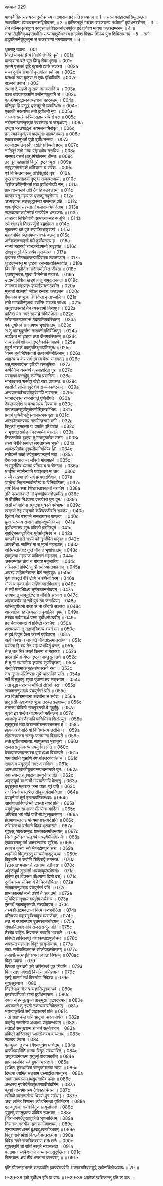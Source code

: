 अध्यायः 029

पाण्डवैर्निहतसहायस्य दुर्योधनस्य गदामादाय ह्रदं प्रति प्रस्थानम् ॥ 1 ॥ सञ्जयसंहारायासिमुद्यच्छता सात्यकिना व्यासवचनात्तद्विमोचनम् ॥ 2 ॥ हास्तिनपुरं गच्छतः सञ्जयस्य मध्येमार्गं दुर्योधनदर्शनम् ॥ 3 ॥ तेन तस्मिन्धृतराष्ट्राय स्ववृत्तान्तनिवेदनचोदनपूर्वकं ह्रदं प्रविश्य मायया जलस्तम्भनम् ॥ 4 ॥ तत्रागतैर्द्रौणिकृपकृतवर्मभिः सञ्जयाद्दुर्योधनस्य हृदप्रवेशं विज्ञाय विलप्य पुनः शिबिरगमनम् ॥ 5 ॥ ततो वृद्धपरिजनैर्युयुत्सुना च राजदाराणां नगरप्रापणम् ॥ 6 ॥

धृतराष्ट्र उवाच ।	001  
निहते मामके सैन्ये निःशेषे शिबिरे कृते ।	001a  
पाण्डवानां बले सूत किन्नु शेषमभूत्तदा ॥	001c  
एतन्मे पृच्छतो ब्रूहि कुशलो ह्यसि सञ्जय ।	002a  
यच्च दुर्योधनो मानी कृतवांस्तनयो मम ।	002c  
बलक्षयं तथा दृष्ट्वा स एकः पृथिवीपतिः ॥	002e  
सञ्जय उवाच ।	003  
रथानां द्वे सहस्रे तु सप्त नागशतानि च ।	003a  
पञ्च चाश्वसहस्राणि पत्तीनामयुतानि च ॥	003c  
एतच्छेषमभूद्राजन्पाण्डवानां महद्बलम् ।	004a  
परिगृह्य हि यद्युद्धे धृष्टद्युम्नो व्यवस्थितः ॥	004c  
एकाकी भरतश्रेष्ठ ततो दुर्योधनो नृपः ।	005a  
नापश्यत्समरे कञ्चित्सहायं रथिनां वरः ॥	005c  
नर्दमानान्परान्दृष्ट्वा स्वबलस्य च सङ्क्षयम् ।	006a  
दृष्ट्वा भरतशार्दूलः कश्मलेनाभिसंवृतः ।	006c  
हतं स्वहयमुत्सृज्य प्राङ्मुखः प्राद्रवद्भयात् ॥	006e  
एकादशचमूभर्ता पुत्रो दुर्योधनस्तव ।	007a  
गदामादाय तेजस्वी पदातिः प्रस्थितो ह्रदम् ॥	007c  
नातिदूरं ततो गत्वा पद्भ्यामेव नराधिपः ।	008a  
सस्मार वचनं क्षत्रुर्धर्मशीलस्य धीमतः ॥	008c  
इदं नूनं महाप्राज्ञो विदुरो दृष्ट्वान्पुरा ।	009a  
महद्व्सनमस्माकं क्षत्रियाणां च सर्वशः ॥	009c  
एवं विचिन्तयानस्तु प्रविविक्षुर्ह्रदं नृपः ।	010a  
दुःखसन्तप्तहृदयो दृष्ट्वा राजन्बलक्षयम् ॥	010c  
\'दशैकाक्षौहिणीभर्ता तदा दुर्योधनोऽपि सन् ।	011a  
प्राप्तवान्व्यसनं तीव्रं दैवं हि बलवत्तरम्\' ॥	011c  
पाण्डवास्तु महाराज धृष्टद्युम्नपुरोगमाः ।	012a  
अभ्यद्रवन्त सङ्क्रुद्धास्तव राजन्बलं प्रति ॥	012c  
शक्त्यृष्टिप्रासहस्तानां बलानामभिगर्जताम् ।	013a  
सङ्कल्पमकरोन्मोघं गाण्डीवेन धनञ्जयः ॥	013c  
तान्हत्वा निशितैर्बाणैः सामात्यान्सह बन्धुभिः ।	014a  
रथे श्वेतहये तिष्ठन्नर्जुनो बह्वशोभत ॥	014c  
सुबलस्य हते पुत्रे सवाजिरथकुञ्जरे ।	015a  
महावनमिव च्छिन्नमभवत्तावकं बलम् ॥	015c  
अनेकशतसाहस्रे बले दुर्योधनस्य ह ।	016a  
नान्यो महारथो राजञ्जीवमानो व्यदृश्यत ॥	016c  
द्रोणपुत्रादृते वीरात्तथैव कृतवर्मणः ।	017a  
कृपाच्च गौतमाद्राजन्पार्थिवाच्च तवात्मजात् ॥	017c  
धृष्टद्युम्नस्तु मां दृष्ट्वा हसन्सात्यकिमब्रवीत् ।	018a  
किमनेन गृहीतेन नानेनार्थोऽस्ति जीवता ॥	018c  
धृष्टद्युम्नवचः श्रुत्वा शिनेर्नप्ता महारथः ।	019a  
उद्यम्य निशितं खड्गं हन्तुं मामुद्यतस्तदा ॥	019c  
तमागम्य महाप्राज्ञः कृष्णद्वैपायनोऽब्रवीत् ।	020a  
मुच्यतां सञ्जयो जीवन्न हन्तव्यः कथञ्चन ॥	020c  
द्वैपायनवचः श्रुत्वा शिनेर्नप्ता कृताञ्जलिः ।	021a  
ततो मामब्रवीन्मुक्त्वा स्वस्ति सञ्जय साधय ॥	021c  
अनुज्ञातस्त्वहं तेन न्यस्तवर्मा निरायुधः ।	022a  
प्रातिष्ठं येन नगरं सायाह्ने रुधिरोक्षितः ॥	022c  
क्रोशमात्रमपक्रान्तं गदापाणिमवस्थितम् ।	023a  
एकं दुर्योधनं राजन्नपश्यं भृशविक्षतम् ॥	023c  
स तु मामश्रुपूर्णाक्षो नाशक्नोदभिवीक्षितुम् ।	024a  
उपप्रैक्षत मां दृष्ट्वा तथा दीनमवस्थितम् ॥	024c  
तं चाहमपि शोचन्तं दृष्ट्वैकाकिनमाहवे ।	025a  
मुहूर्तं नाशकं वक्तुमतिदुःखपरिप्लुतः ॥	025c  
\'यस्य मूर्धाभिषिक्तानां सहस्रमणिमौलिनाम् ।	026a  
आहृत्य च करं सर्वं स्वस्य वेश्म समागतम् ॥	026c  
चतुःसागरपर्यन्ता पृथिवी रत्नभूषिता ।	027a  
कर्णेनैकेन यस्यार्थे करमाहारिता पुरा ॥	027c  
यस्याज्ञा परराष्ट्रेषु कर्णेनैव प्रसारिता ।	028a  
नाभवद्यस्य शस्त्रेषु खेदो राज्ञः प्रशासतः ॥	028c  
आसीनो हास्तिनपुरे क्षेमं राज्यमकण्टकम् ।	029a  
अन्वपालयदैश्वर्यात्कुबेरमपि नास्मरत् ॥	029c  
भवनाद्भवनं राजन्प्रयातुं पृथिवीपते ।	030a  
देवालयप्रदेशे च पन्था यस्य हिरण्मयः ॥	030c  
पताकावृतसूर्यांशुतोरणोच्छ्रितशोभिताः ।	031a  
प्रयाणे पृथिवीभर्तुर्धन्यानामभवन्गृहाः ॥	031c  
आरुह्यैरावतप्रख्यं नागमिन्द्रसमो बली ।	032a  
विभूत्या सुमहत्या यः प्रयाति पृथिवीपते ॥	032c  
तं भृशक्षतसर्वाङ्गं पद्भ्यामेव धरातले ।	033a  
तिष्ठन्तमेकं दृष्ट्वा तु ममाभूत्क्लेश उत्तमः ॥	033c  
तस्य चैवंविधस्याद्य जगन्नाथस्य भूपते ।	034a  
आपदप्रतिमैवाभूद्बलीयान्विधिरेव हि\' ॥	034c  
ततोऽस्मै तदहं सर्वमुक्तवान्ग्रहणं तदा ।	035a  
द्वैपायनप्रसादाच्च जीवतो मोक्षमाहवे ॥	035c  
स मुहूर्तमिव ध्यात्वा प्रतिलभ्य च चेतनाम् ।	036a  
भ्रातॄंश्च सर्वसैन्यानि पर्यपृच्छत मां ततः ॥	036c  
तस्मै तदहमाचक्षे सर्वं प्रत्यक्षदर्शिवान् ।	037a  
भ्रातॄंश्च निहतान्सर्वान्सैन्यं च विनिपातितम् ॥	037c  
त्रयः किल रथाः शिष्टास्तावकानां नराधिप ।	038a  
इति प्रस्थानकाले मां कृष्णद्वैपायनोऽब्रवीत् ॥	038c  
स दीर्घमिव निःश्वस्य प्रत्यवेक्ष्य पुनः पुनः ।	039a  
असौ मां पाणिना स्पृष्ट्वा पुत्रस्ते पर्यभाषत ॥	039c  
त्वदन्यो नेह सङ्ग्रामे कश्चिज्जीवति सञ्जय ।	040a  
द्वितीयं नेह पश्यामि ससहायाश्च पाण्डवाः ॥	040c  
ब्रूयाः सञ्जय राजानं प्रज्ञाचक्षुषमीश्वरम् ।	041a  
दुर्योधनस्तव सुतः प्रविष्टो ह्रदमित्युत ॥	041c  
सुहृद्भिस्तादृशैर्हीनः पुत्रैर्भ्रातृभिरेव च ।	042a  
पाण्डवैश्च हृते राज्ये को नु जीवेत मादृशः ॥	042c  
आचक्षीथाः सर्वमिदं मां च मुक्तं महाहवात् ।	043a  
अस्मिंस्तोयह्रदे गुप्तं जीवन्तं भृशविक्षतम् ॥	043c  
एवमुक्त्वा महाराज प्राविशत्तं महाह्रदम् ।	044a  
अस्तम्भयत तोयं च मायया मनुजाधिपः ॥	044c  
तस्मिन्ह्रदं प्रविष्टे तु त्रीन्रथाञ्श्रान्तवाहनान् ।	045a  
अपश्यं सहितानेकस्तं देशं समुपेयुषः ॥	045c  
कृपं शारद्वतं वीरं द्रौणिं च रथिनां वरम् ।	046a  
भोजं च कृतवर्माणं सहिताञ्शरविक्षतान् ॥	046c  
ते सर्वे मामभिप्रेक्ष्य तूर्णमश्वाननोदयन् ।	047a  
उपयाय तु मामूचुर्दिष्ट्या जीवसि सञ्जय ॥	047c  
अपृच्छंश्चैव मां सर्वे पुत्रं तव जनाधिपम् ।	048a  
कच्चिद्दुर्योधनो राजा स नो जीवति सञ्जय ॥	048c  
आख्यातवानहं तेभ्यस्तदा कुशलिनं नृपम् ।	049a  
तच्चैव सर्वमाचक्षं यन्मां दुर्योधनोऽब्रवीत् ॥	049c  
ह्रदं चैवाहमाचक्षं यं प्रविष्टो नराधिपः ।	050a  
अश्वत्थामा तु तद्राजन्निशम्य वचनं मम ॥	050c  
तं ह्रदं विपुलं प्रेक्ष्य करुणं पर्यदेवयत् ।	051a  
अहो धिक्स न जानाति जीवतोऽस्मान्नराधिप ।	051c  
पर्याप्ता हि वयं तेन सह योधयितुं परान् ॥	051e  
ते तु तत्र चिरं कालं विलप्य च महारथाः ।	052a  
प्राद्रवन्रथिनां श्रेष्ठा दृष्ट्वा पाण्डुसुतान्रणे ॥	052c  
ते तु मां रथमारोप्य कृपस्य सुपरिष्कृतम् ।	053a  
सेनानिवेशमाजग्मुर्हतशेषास्त्रयो रथाः ॥	053c  
तत्र गुल्माः परिक्षिप्ताः सूर्ये चास्तमिते सति ।	054a  
सर्वे विचुक्रुशुः श्रुत्वा पुत्राणां तव सङ्क्षयम् ॥	054c  
ततो वृद्धा महाराज योषितां रक्षिणो नराः ।	055a  
राजदारानुपादाय प्रययुर्नगरं प्रति ॥	055c  
तत्र विक्रोशमानानां रुदतीनां च सर्वशः ।	056a  
प्रादुरासीन्महाञ्शब्दः श्रुत्वा तद्बलसङ्क्षयम् ॥	056c  
ततस्ता योषितो राजन्रुदन्त्यो वै मुहुर्मुहुः ।	057a  
कुरर्य इव शब्देन नादयन्त्यो महीतलम् ॥	057c  
आजघ्नुः करजैश्चापि पाणिभिश्च शिरांस्युत ।	058a  
लुलुचुश्च तदा केशान्क्रोशन्त्यस्तत्रतत्र ह ॥	058c  
हाहाकारविनादिन्यो विनिघ्नन्त्य उरांसि च ।	059a  
शोचन्त्यस्तत्र रुरुदुः क्रन्दमाना विशाम्पते ॥	059c  
ततो दुर्योधनामात्याः साश्रुकण्ठा भृशातुराः ।	060a  
राजदारानुपामन्त्र्य प्रययुर्नगरं प्रति ॥	060c  
वेत्रव्यासक्तहस्ताश्च द्वाराध्यक्षा विशाम्पते ।	061a  
शयनीयानि शुभ्राणि स्पर्ध्यास्तरणवन्ति च ।	061c  
समादाय ययुस्तूर्णं नगरं दाररक्षिणः ॥	061e  
आस्थायाश्वतरीयुक्तान्स्यन्दनानपरे पुनः ।	062a  
स्वान्स्वान्दारानुपादाय प्रययुर्नगरं प्रति ॥	062c  
अदृष्टपूर्वा या नार्यो भास्करेणापि वेश्मसु ।	063a  
ददृशुस्ता महाराज जना याताः पुरं प्रति ॥	063c  
ताः स्त्रियो भरतश्रेष्ठ सौकुमार्यसमन्विताः ।	064a  
प्रययुर्नगरं तूर्णं हतस्वपतिबान्धवाः ॥	064c  
आगोपालाविपालेभ्यो द्रवन्तो नगरं प्रति ।	065a  
ययुर्मनुष्याः सम्भ्रान्ता भीमसेनभयार्दिताः ॥	065c  
अपिचैषां भयं तीव्रं पार्थेभ्योऽभूत्सुदारुणम् ।	066a  
प्रेक्षमाणास्तदाऽन्योन्यमाधावन्नगरं प्रति ॥	066c  
तस्मिंस्तथा वर्तमाने विद्रवे भृशदारुणे ।	067a  
युयुत्सुः शोकसम्मूढः प्राप्तकालमचिन्तयत् ॥	067c  
जितो दुर्योधनः सङ्ख्ये पाण्डवैर्भीमविक्रमैः ।	068a  
एकादशचमूभर्ता भ्रातरश्चास्य सूदिताः ॥	068c  
हताश्च कुरवः सर्वे भीष्मद्रोणपुरः सराः ।	069a  
अहमेको विमुक्तस्तु भाग्ययोगाद्यदृच्छया ॥	069c  
विद्रुतानि च सर्वाणि शिबिराद्वै समन्ततः ।	070a  
[इतस्ततः पलायन्ते हतनाथा हतौजसः ॥	070c  
अदृष्टपूर्वा दुःखार्ता भयव्याकुललोचनाः ।	071a  
हरिणा इव वित्रस्ता वीक्षमाणा दिशो दश] ॥	071c  
दुर्योधनस्य सचिवा ये केचिदवशेषिताः ।	072a  
राजदारानुपादाय प्रययुर्नगरं प्रति ।	072c  
प्राप्तकालमहं मन्ये प्रवेशं तैः सह प्रभो ॥	072e  
युधिष्ठिरमनुज्ञाय वासूदेवं तथैव च ।	073a  
एतमर्थं महाबाहुरुभयोः सन्न्यवेदयत् ॥	073c  
तस्य प्रीतोऽभवद्राजा नित्यं करुणवेदिता ।	074a  
परिष्वज्य महाबाहुर्वैश्यापुत्रं व्यसर्जयत् ॥	074c  
ततः स रथमास्थाय द्रुतमश्वानचोदयत् ।	075a  
संवाहयितवांश्चापि राजदारान्पुरं प्रति ॥	075c  
तैश्चैव सहितः क्षिप्रमस्तं गच्छति भास्करे ।	076a  
प्रविष्टो हास्तिनपुरं बाष्पकण्ठोऽश्रुलोचनः ॥	076c  
अपश्यत महाप्राज्ञं विदुरं साश्रुलोचनम् ।	077a  
राज्ञः समीपान्निष्क्रान्तं शोकोपहतचेतसम् ॥	077c  
तमब्रवीत्सत्यधृतिः प्रणतं त्वग्रतः स्थितम् ॥	078ac  
विदुर उवाच ।	079  
दिष्ट्या कुरुक्षये वृत्ते अस्मिंस्त्वं पुत्र जीवसि ।	079a  
विना राज्ञः प्रवेशाद्वै किमसि त्वमिहागतः ।	079c  
एतद्वै कारणं सर्वं विस्तरेण निवेदय ॥	079e  
युयुत्सुरुवाच ।	080  
निहते शकुनौ तत्र सज्ञातिसुतबान्धवे ।	080a  
हतशेषपरीवारो राजा दुर्योधनस्ततः ।	080c  
स्वकं स हयमुत्सृज्य प्राङ्मुखः प्राद्रवद्भयात् ॥	080e  
अपक्रान्ते तु नृपतौ स्कन्धावारनिवेशनात् ।	081a  
भयव्याकुलितं सर्वं प्राद्रवन्नगरं प्रति ॥	081c  
ततो राज्ञः कलत्राणि भ्रातॄणां चास्य सर्वतः ।	082a  
वाहनेषु समारोप्य अध्यक्षाः प्राद्रावन्भयात् ॥	082c  
ततोऽहं समनुज्ञाप्य राजानं सहकेशवम् ।	083a  
प्रविष्टो हास्तिनपुरं रक्षन्लोकस्य वाच्यताम् ॥	083c  
सञ्जय उवाच ।	084  
एतच्छ्रुत्वा तु वचनं वैश्यापुत्रेण भाषितम् ।	084a  
प्राप्तकालमिति ज्ञात्वा विदुरः सर्वधर्मवित् ।	084c  
अपूजयदमेयात्मा युयुत्सुं वाक्यमब्रवीत् ॥	084e  
प्राप्तकालमिदं सर्वं ब्रुवता भरतक्षये ।	085a  
[रक्षितः कुलधर्मश्च सानुक्रोशतया त्वया ॥	085c  
दिष्ट्या त्वामिह सङ्ग्राम दस्माद्वीरक्षयात्पुरम् ।	086a  
समागतमपश्याम ह्यंशुमन्तमिव प्रजाः ॥	086c  
अन्धस्य नृपतेर्यष्टिर्लुब्धस्यादीर्घदर्शिनः ।	087a  
बहुशो याच्यमानस्य दैवोपहतचेतसः ।	087c  
त्वमेको व्यसनार्तस्य ध्रियसे पुत्र सर्वथा] ॥	087e  
अद्य त्वमिह विश्रान्तः श्वोऽभिगन्ता युधिष्ठिरम् ।	088a  
एतावदुक्त्वा वचनं विदुरः साश्रुलोचनः ।	088c  
युयुत्सुं समनुज्ञाप्य प्रविवेश नृपक्षयम् ॥	088e  
[पौरजानपदैर्दुःखाद्धाहेति भृशनादितम् ।	089a  
निरानन्दं गतश्रीकं हृताराममिवाशयम् ।	089c  
शून्यरूपमपध्वस्तं दुःखाद्दुःखतरोऽभवत् ॥	089e  
विदुरः सर्वधर्मज्ञो विक्लवेनान्तरात्मना ।	090a  
विवेश नगरे राजन्निशश्वास शनैः शनैः ॥	090c  
युयुत्सुरपि तां रात्रिं स्वगृहे न्यवसत्तदा ।	091a  
वन्द्यमानः स्वकैश्चापि नाभ्यनन्दत्सुदुःखितः ।	091c  
चिन्तयानः क्षयं तीव्रं भरतानां परस्परम् ॥ ॥	091e  

इति श्रीमन्महाभारते शल्यपर्वणि ह्रदप्रवेशपर्वणि अष्टादशदिवसयुद्धे एकोनत्रिंशोऽध्यायः ॥ 29 ॥

9-29-38 हतो दुर्योधन इति क.पाठः ॥ 9-29-39 अहमेकोऽवशिष्टस्तु इति क.पाठः ॥
